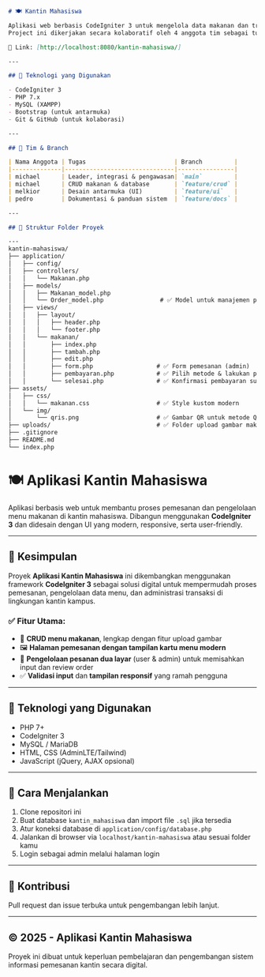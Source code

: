 ```markdown
# 🍽 Kantin Mahasiswa

Aplikasi web berbasis CodeIgniter 3 untuk mengelola data makanan dan transaksi di kantin kampus.  
Project ini dikerjakan secara kolaboratif oleh 4 anggota tim sebagai tugas proyek kuliah.

🔗 Link: [http://localhost:8080/kantin-mahasiswa/]

---

## 🚀 Teknologi yang Digunakan

- CodeIgniter 3
- PHP 7.x
- MySQL (XAMPP)
- Bootstrap (untuk antarmuka)
- Git & GitHub (untuk kolaborasi)

---

## 👥 Tim & Branch

| Nama Anggota | Tugas                         | Branch         |
|--------------|-------------------------------|----------------|
| michael      | Leader, integrasi & pengawasan| `main`         |
| michael      | CRUD makanan & database       | `feature/crud` |
| melkior      | Desain antarmuka (UI)         | `feature/ui`   |
| pedro        | Dokumentasi & panduan sistem  | `feature/docs` |

---

## 📁 Struktur Folder Proyek

---
kantin-mahasiswa/
├── application/
│   ├── config/
│   ├── controllers/
│   │   └── Makanan.php
│   ├── models/
│   │   ├── Makanan_model.php
│   │   └── Order_model.php                # ✅ Model untuk manajemen pesanan
│   ├── views/
│   │   ├── layout/
│   │   │   ├── header.php
│   │   │   └── footer.php
│   │   └── makanan/
│   │       ├── index.php
│   │       ├── tambah.php
│   │       ├── edit.php
│   │       ├── form.php                  # ✅ Form pemesanan (admin)
│   │       ├── pembayaran.php            # ✅ Pilih metode & lakukan pembayaran
│   │       └── selesai.php               # ✅ Konfirmasi pembayaran sukses
├── assets/
│   ├── css/
│   │   └── makanan.css                   # ✅ Style kustom modern
│   └── img/
│       └── qris.png                      # ✅ Gambar QR untuk metode QRIS
├── uploads/                              # ✅ Folder upload gambar makanan
├── .gitignore
├── README.md
└── index.php

```

# 🍽️ Aplikasi Kantin Mahasiswa

Aplikasi berbasis web untuk membantu proses pemesanan dan pengelolaan menu makanan di kantin mahasiswa. 
Dibangun menggunakan **CodeIgniter 3** dan didesain dengan UI yang modern, responsive, serta user-friendly.

---

## 📌 Kesimpulan

Proyek **Aplikasi Kantin Mahasiswa** ini dikembangkan menggunakan framework **CodeIgniter 3** sebagai solusi 
digital untuk mempermudah proses pemesanan, pengelolaan data menu, dan administrasi transaksi di lingkungan kantin kampus.

### ✅ Fitur Utama:
- 📝 **CRUD menu makanan**, lengkap dengan fitur upload gambar
- 🖼️ **Halaman pemesanan dengan tampilan kartu menu modern**
- 🔄 **Pengelolaan pesanan dua layar** (user & admin) untuk memisahkan input dan review order
- ✅ **Validasi input** dan **tampilan responsif** yang ramah pengguna

---

## 🧰 Teknologi yang Digunakan
- PHP 7+
- CodeIgniter 3
- MySQL / MariaDB
- HTML, CSS (AdminLTE/Tailwind)
- JavaScript (jQuery, AJAX opsional)

---

## 🏁 Cara Menjalankan
1. Clone repositori ini
2. Buat database `kantin_mahasiswa` dan import file `.sql` jika tersedia
3. Atur koneksi database di `application/config/database.php`
4. Jalankan di browser via `localhost/kantin-mahasiswa` atau sesuai folder kamu
5. Login sebagai admin melalui halaman login

---

## 🤝 Kontribusi
Pull request dan issue terbuka untuk pengembangan lebih lanjut.

---

## © 2025 - Aplikasi Kantin Mahasiswa
Proyek ini dibuat untuk keperluan pembelajaran dan pengembangan sistem informasi pemesanan kantin secara digital.
